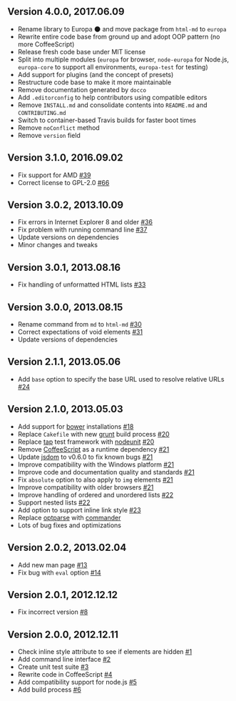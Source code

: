 ## Version 4.0.0, 2017.06.09

* Rename library to Europa :new_moon: and move package from `html-md` to `europa`
* Rewrite entire code base from ground up and adopt OOP pattern (no more CoffeeScript)
* Release fresh code base under MIT license
* Split into multiple modules (`europa` for browser, `node-europa` for Node.js, `europa-core` to support all environments, `europa-test` for testing)
* Add support for plugins (and the concept of presets)
* Restructure code base to make it more maintainable
* Remove documentation generated by `docco`
* Add `.editorconfig` to help contributors using compatible editors
* Remove `INSTALL.md` and consolidate contents into `README.md` and `CONTRIBUTING.md`
* Switch to container-based Travis builds for faster boot times
* Remove `noConflict` method
* Remove `version` field

## Version 3.1.0, 2016.09.02

* Fix support for AMD [#39](https://github.com/NotNinja/europa/issues/39)
* Correct license to GPL-2.0 [#66](https://github.com/NotNinja/europa/issues/66)

## Version 3.0.2, 2013.10.09

* Fix errors in Internet Explorer 8 and older [#36](https://github.com/NotNinja/europa/issues/36)
* Fix problem with running command line [#37](https://github.com/NotNinja/europa/issues/37)
* Update versions on dependencies
* Minor changes and tweaks

## Version 3.0.1, 2013.08.16

* Fix handling of unformatted HTML lists [#33](https://github.com/NotNinja/europa/issues/33)

## Version 3.0.0, 2013.08.15

* Rename command from `md` to `html-md` [#30](https://github.com/NotNinja/europa/issues/30)
* Correct expectations of void elements [#31](https://github.com/NotNinja/europa/issues/31)
* Update versions of dependencies

## Version 2.1.1, 2013.05.06

* Add `base` option to specify the base URL used to resolve relative URLs [#24](https://github.com/NotNinja/europa/issues/24)

## Version 2.1.0, 2013.05.03

* Add support for [bower](http://twitter.github.io/bower/) installations [#18](https://github.com/NotNinja/europa/issues/18)
* Replace `Cakefile` with new [grunt](http://gruntjs.com) build process [#20](https://github.com/NotNinja/europa/issues/20)
* Replace [tap](https://github.com/isaacs/node-tap) test framework with [nodeunit](https://github.com/caolan/nodeunit) [#20](https://github.com/NotNinja/europa/issues/20)
* Remove [CoffeeScript](http://coffeescript.org) as a runtime dependency [#21](https://github.com/NotNinja/europa/issues/21)
* Update [jsdom](https://github.com/tmpvar/jsdom) to v0.6.0 to fix known bugs [#21](https://github.com/NotNinja/europa/issues/21)
* Improve compatibility with the Windows platform [#21](https://github.com/NotNinja/europa/issues/21)
* Improve code and documentation quality and standards [#21](https://github.com/NotNinja/europa/issues/21)
* Fix `absolute` option to also apply to `img` elements [#21](https://github.com/NotNinja/europa/issues/21)
* Improve compatibility with older browsers [#21](https://github.com/NotNinja/europa/issues/21)
* Improve handling of ordered and unordered lists [#22](https://github.com/NotNinja/europa/issues/22)
* Support nested lists [#22](https://github.com/NotNinja/europa/issues/22)
* Add option to support inline link style [#23](https://github.com/NotNinja/europa/issues/23)
* Replace [optparse](https://github.com/jfd/optparse-js) with [commander](http://visionmedia.github.io/commander.js/)
* Lots of bug fixes and optimizations

## Version 2.0.2, 2013.02.04

* Add new man page [#13](https://github.com/NotNinja/europa/issues/13)
* Fix bug with `eval` option [#14](https://github.com/NotNinja/europa/issues/14)

## Version 2.0.1, 2012.12.12

* Fix incorrect version [#8](https://github.com/NotNinja/europa/issues/8)

## Version 2.0.0, 2012.12.11

* Check inline style attribute to see if elements are hidden [#1](https://github.com/NotNinja/europa/issues/1)
* Add command line interface [#2](https://github.com/NotNinja/europa/issues/2)
* Create unit test suite [#3](https://github.com/NotNinja/europa/issues/3)
* Rewrite code in CoffeeScript [#4](https://github.com/NotNinja/europa/issues/4)
* Add compatibility support for node.js [#5](https://github.com/NotNinja/europa/issues/5)
* Add build process [#6](https://github.com/NotNinja/europa/issues/6)
